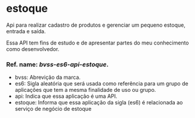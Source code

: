 # estoque

Api para realizar cadastro de produtos e gerenciar um pequeno estoque, entrada e saída.

Essa API tem fins de estudo e de apresentar partes do meu conhecimento como desenvolvedor.

### Ref. name: *bvss-es6-api-estoque*.

- bvss: Abrevição da marca.
- es6: Sigla aleatória que será usada como referência para um grupo de aplicações que tem a mesma finalidade de uso ou grupo.
- api: Indica que essa aplicação é uma API.
- estoque: Informa que essa aplicação da sigla (es6) é relacionada ao serviço de negócio de estoque
